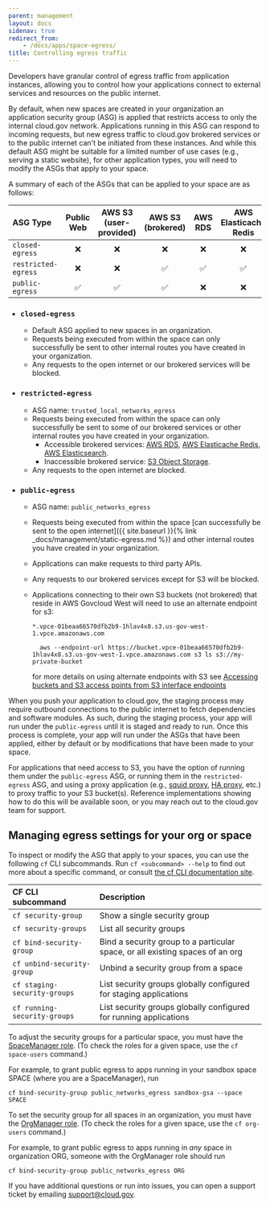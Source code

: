 ```yaml
---
parent: management
layout: docs
sidenav: true
redirect_from: 
    - /docs/apps/space-egress/
title: Controlling egress traffic
---
```


Developers have granular control of egress traffic from application instances, allowing you to control how your applications connect to external services and resources on the public internet.

By default, when new spaces are created in your organization an application security group (ASG) is applied that restricts access to only the internal cloud.gov network. Applications running in this ASG can respond to incoming requests, but new egress traffic to cloud.gov brokered services or to the public internet can't be initiated from these instances. And while this default ASG might be suitable for a limited number of use cases (e.g., serving a static website), for other application types, you will need to modify the ASGs that apply to your space.

A summary of each of the ASGs that can be applied to your space are as follows:

| ASG Type | Public Web | AWS S3 (user-provided)| AWS S3 (brokered) | AWS RDS | AWS Elasticache Redis | AWS Elasticsearch | Internal Routes |
| :-------- |  :-: | :--:  | :--: | :-------: | :---------------------: | :-----------------: | :---------------: |
| `closed-egress`     | ❌ | ❌ | ❌ | ❌ | ❌ | ❌ | ✅ |
| `restricted-egress` | ❌ | ❌ | ✅  | ✅ | ✅ | ✅ | ✅ |
| `public-egress`     | ✅ | ✅ | ✅ | ❌ | ❌ | ❌ | ✅ | 


- ### `closed-egress`
  - Default ASG applied to new spaces in an organization.
  - Requests being executed from within the space can only successfully be sent to other internal routes you have created in your organization.
  - Any requests to the open internet or our brokered services will be blocked.

- ### `restricted-egress`
  - ASG name: `trusted_local_networks_egress`
  - Requests being executed from within the space can only successfully be sent to some of our brokered services or other internal routes you have created in your organization.
    - Accessible brokered services: [AWS RDS](https://cloud.gov/docs/services/relational-database/), [AWS Elasticache Redis](https://cloud.gov/docs/services/aws-elasticache/), [AWS Elasticsearch](https://cloud.gov/docs/services/aws-elasticsearch/).
    - Inaccessible brokered service: [S3 Object Storage](https://cloud.gov/docs/services/s3/).
  - Any requests to the open internet are blocked.

- ### `public-egress`
  - ASG name: `public_networks_egress`
  - Requests being executed from within the space [can successfully be sent to the open internet]({{ site.baseurl }}{% link _docs/management/static-egress.md %}) and other internal routes you have created in your organization.
  - Applications can make requests to third party APIs.
  - Any requests to our brokered services except for S3 will be blocked.
  - Applications connecting to their own S3 buckets (not brokered) that reside in AWS Govcloud West will need to use an alternate endpoint for s3:  
 
      `*.vpce-01beaa66570dfb2b9-1hlav4x8.s3.us-gov-west-1.vpce.amazonaws.com`
    ```
      aws --endpoint-url https://bucket.vpce-01beaa66570dfb2b9-1hlav4x8.s3.us-gov-west-1.vpce.amazonaws.com s3 ls s3://my-private-bucket
    ```
      for more details on using alternate endpoints with S3 see [Accessing buckets and S3 access points from S3 interface endpoints](https://docs.aws.amazon.com/AmazonS3/latest/userguide/privatelink-interface-endpoints.html#accessing-bucket-and-aps-from-interface-endpoints)
      
When you push your application to cloud.gov, the staging process may require outbound connections to the public internet to fetch dependencies and software modules. As such, during the staging process, your app will run under the `public-egress` until it is staged and ready to run. Once this process is complete, your app will run under the ASGs that have been applied, either by default or by modifications that have been made to your space.

For applications that need access to S3, you have the option of running them under the `public-egress` ASG, or running them in the `restricted-egress` ASG, and using a proxy application (e.g., [squid proxy](http://www.squid-cache.org/), [HA proxy](http://www.haproxy.org/), etc.) to proxy traffic to your S3 bucket(s). Reference implementations showing how to do this will be available soon, or you may reach out to the cloud.gov team for support.

## Managing egress settings for your org or space

To inspect or modify the ASG that apply to your spaces, you can use the following `cf` CLI subcommands. Run `cf <subcommand> --help` to find out more about a specific command, or consult [the cf CLI documentation site](https://cli.cloudfoundry.org/en-US/v6/).

| CF CLI subcommand | Description | 
| :- | :- |
| `cf security-group`                         | Show a single security group |
| `cf security-groups`                        | List all security groups |
| `cf bind-security-group`                    | Bind a security group to a particular space, or all existing spaces of an org |
| `cf unbind-security-group`                  | Unbind a security group from a space |
| `cf staging-security-groups`                | List security groups globally configured for staging applications |
| `cf running-security-groups`                | List security groups globally configured for running applications |

To adjust the security groups for a particular space, you must have the [SpaceManager role](https://docs.cloudfoundry.org/concepts/roles.html#roles). (To check the roles for a given space, use the `cf space-users` command.)

For example, to grant public egress to apps running in your sandbox space SPACE (where you are a SpaceManager), run

    cf bind-security-group public_networks_egress sandbox-gsa --space SPACE

To set the security group for all spaces in an organization, you must have the [OrgManager role](https://docs.cloudfoundry.org/concepts/roles.html#roles). (To check the roles for a given space, use the `cf org-users` command.)

For example, to grant public egress to apps running in _any_ space in organization ORG, someone with the OrgManager role should run

    cf bind-security-group public_networks_egress ORG

If you have additional questions or run into issues, you can open a support ticket by emailing [support@cloud.gov](mailto:support@cloud.gov).